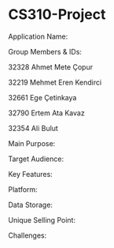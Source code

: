 # CS310-Project

Application Name: 

Group Members & IDs:

32328 Ahmet Mete Çopur

32219 Mehmet Eren Kendirci

32661 Ege Çetinkaya

32790 Ertem Ata Kavaz

32354 Ali Bulut

Main Purpose: 

Target Audience:

Key Features:

Platform: 

Data Storage:

Unique Selling Point:

Challenges:
